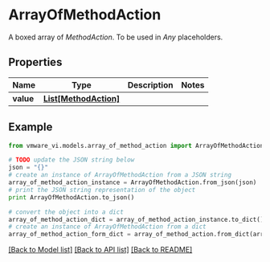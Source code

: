 # ArrayOfMethodAction

A boxed array of *MethodAction*. To be used in *Any* placeholders. 

## Properties
Name | Type | Description | Notes
------------ | ------------- | ------------- | -------------
**value** | [**List[MethodAction]**](MethodAction.md) |  | 

## Example

```python
from vmware_vi.models.array_of_method_action import ArrayOfMethodAction

# TODO update the JSON string below
json = "{}"
# create an instance of ArrayOfMethodAction from a JSON string
array_of_method_action_instance = ArrayOfMethodAction.from_json(json)
# print the JSON string representation of the object
print ArrayOfMethodAction.to_json()

# convert the object into a dict
array_of_method_action_dict = array_of_method_action_instance.to_dict()
# create an instance of ArrayOfMethodAction from a dict
array_of_method_action_form_dict = array_of_method_action.from_dict(array_of_method_action_dict)
```
[[Back to Model list]](../README.md#documentation-for-models) [[Back to API list]](../README.md#documentation-for-api-endpoints) [[Back to README]](../README.md)


